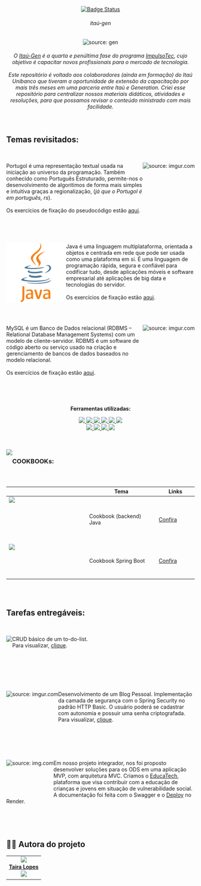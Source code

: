 <p align="center">
    <a href="https://github.com/wbeize">
        <img alt="Badge Status" src="https://img.shields.io/badge/status%20-projeto%20concluído-1abc9c.svg" />
    </a>
</p>
<h6 align="center">itaú-gen</h6>
<p align="center">
    <img><img src="https://ml.globenewswire.com/Resource/Download/09c50e37-1fc0-443b-9dbc-76bd2a03f945" title="source: gen" height="120" align="center"/>
<br>
<h6 align="center">
O <a target="_blank" href="https://www.github.com/wbeize/itau-gen"> Itaú-Gen</a> é a quarta e penúltima fase do programa <a target="_blank" href="https://www.linkedin.com/posts/impulso-tec_tecnologia-sucesso-impulsotec-activity-6896462263260459008-pTBU?utm_source=share&utm_medium=member_desktop>BootCamp"> ImpulsoTec</a>, cujo objetivo é capacitar novos profissionais para o mercado de tecnologia.<br><br>
Este repositório é voltado aos colaboradores (ainda em formação) do Itaú Unibanco que tiveram a oportunidade de extensão da capacitação por mais três meses em uma parceria entre Itaú e Generation. Criei esse repositório para centralizar nossos materiais didáticos, atividades e resoluções, para que possamos revisar o conteúdo ministrado com mais facilidade.
<br><br><br>
</h6>
  
  ## <summary><strong>Temas revisitados:</strong></summary>
<br>
<tr>
<p>
    <td width="150px">
        <img src="https://i.servimg.com/u/f37/19/57/66/06/lite312.png" title="source: imgur.com" height="140" align="right"/>
        Portugol é uma representação textual usada na iniciação ao universo da programação. Também conhecido como Português Estruturado, permite-nos o desenvolvimento de algoritimos de forma mais simples e intuitiva graças a regionalização, (<i>já que o Portugol é em português, rs</i>).<br><br>
        Os exercícios de fixação do pseudocódigo estão <a target="_blank" href="https://github.com/wbeize/itau-gen/tree/main/portugol-gen">aqui</a>.</td>
    </td>
</p>    
</tr>
<br><br><br>

<tr>
<p>
    <td width="150px">
    <img src="https://raw.githubusercontent.com/github/explore/5b3600551e122a3277c2c5368af2ad5725ffa9a1/topics/java/java.png" height="160" align="left"/>
    <td>Java é uma linguagem multiplataforma, orientada a objetos e centrada em rede que pode ser usada como uma plataforma em si. É uma linguagem de programação rápida, segura e confiável para codificar tudo, desde aplicações móveis e software empresarial até aplicações de big data e tecnologias do servidor.<br><br>
        Os exercícios de fixação estão <a target="_blank" href="https://github.com/wbeize/itau-gen/tree/main/java-gen">aqui</a>.<br><br>
    </td>
</p>
</tr>


<tr><p><br><br>
    <td width="140px"><img src="https://www.oracle.com/a/ocom/img/mysql-logo.png" title="source: imgur.com" height="160" align="right"/>
    MySQL é um Banco de Dados relacional (RDBMS – Relational Database Management Systems) com um modelo de cliente-servidor. RDBMS é um software de código aberto ou serviço usado na criação e gerenciamento de bancos de dados baseados no modelo relacional.<br><br>
        Os exercícios de fixação estão <a target="_blank" href="https://github.com/wbeize/itau-gen/tree/main/mysql-gen">aqui</a>.</td><br><br>
    </td>
</tr>
   
<br><br>


<p align="center">
  <sumary><strong> Ferramentas utilizadas:</strong></sumary>
</p>
<p align="center">
    <a href="https://github.com/itau-gen">
        <img src="https://img.shields.io/badge/Java-ED8B00?style=for-the-badge&logo=openjdk&logoColor=white" />
    </a>
    <a href="https://github.com/itau-gen">
        <img src="https://img.shields.io/badge/Spring-6DB33F?style=for-the-badge&logo=spring&logoColor=white" />
    </a>
    <a href="">
        <img src="https://img.shields.io/badge/docker-%230db7ed.svg?style=for-the-badge&logo=docker&logoColor=white" />
    </a>
    <a href="https://github.com/itau-gen">
        <img src="https://img.shields.io/badge/Hibernate-59666C?style=for-the-badge&logo=Hibernate&logoColor=white" />    
    <a href="https://github.com/itau-gen">
        <img src="https://img.shields.io/badge/MySQL-005C84?style=for-the-badge&logo=mysql&logoColor=white" />
    </a>
    <a href="https://github.com/itau-gen">
        <img src="https://img.shields.io/badge/PostgreS-316192?style=for-the-badge&logo=postgresql&logoColor=white" />
    </a>
    <br>
    <a href="https:github.com/itau-gen">
    <img src="https://img.shields.io/badge/Render-%46E3B7.svg?style=for-the-badge&logo=render&logoColor=purple" />
    </a>
    <a href="">
    <img src="https://img.shields.io/badge/IntelliJIDEA-000000.svg?style=for-the-badge&logo=intellij-idea&logoColor=white"/>
    </a>
    <a href="">
    <img src="https://img.shields.io/badge/Spring%20Tool%20Suite-6DB33F?style=for-the-badge&logo=spring&logoColor=black" />
    </a>
    <a href="">
    <img src="https://img.shields.io/badge/-Swagger-%23Clojure?style=for-the-badge&logo=swagger&logoColor=white" />
    </a>
  <br/>
</p>
<br><br>
    
<th width=440px>
    <img src="https://camo.githubusercontent.com/3e0c5d37fbd7813d37e1693103d2a05c9761c021546888aab4ecb9c62695f135/68747470733a2f2f63646e2d69636f6e732d706e672e666c617469636f6e2e636f6d2f3531322f373938342f373938343232352e706e67" height="100" align="left"/>
</th>
    
<p align="center">
    <section id="issues">
           <h3>COOKBOOKs:</h3>
           <table>
                  <thead>
                         <th width=250px></th>
                         <th width=200px>Tema</th>
                         <th width=100px>Links</th>
                  </thead>
                  <tbody>
                         <tr>
                            <td width="200px">
                            <img src="https://ultimateqa.com/wp-content/uploads/2020/12/Java-logo-icon-1.png" height="120" align="left"/>
                            </td>
                            <td width="200">Cookbook (backend) Java</td>
                            <td><a href="https://github.com/rafaelq80/cookbook_java">Confira</td>
                         </tr>
                         <tr>
                            <td width="200px">
                            <img src="https://camo.githubusercontent.com/6cb6da7c41dcdbfd12f1f12b158917989f76db494f0da40561e1f4574c838943/68747470733a2f2f692e696d6775722e636f6d2f773874544f75542e706e67" height="90" align="left"/>
                            </td>
                            <td width="200">Cookbook Spring Boot</td>
                            <td><a href="https://github.com/rafaelq80/cookbook_spring">Confira</a></td>
                         </tr>
                  </tbody>
           </table>
    </section>
</p>
    <br><br>
  
## <summary><strong><left>Tarefas entregáveis:</left></strong></summary>
<br>
  
<tr>
    <p>
        <td width="90px">
          <img src="https://user-images.githubusercontent.com/114694450/224342236-de0558f7-538a-429f-a3ce-8f07d964b258.png" height="100" align="left"/>
          CRUD básico de um to-do-list.<br>Para visualizar, <a target="_blank" href="https://github.com/wbeize/todolist">clique</a>.<br><br>
        </td>
    </p>
</tr>
<br><br>
  
<tr>
  <p>
    <br><br>
    <td width="90px">
    <img src="https://user-images.githubusercontent.com/114694450/224342621-044b87a7-d273-40b4-9357-e1e58d062816.png" title="source: imgur.com" height="100" align="left"/> Desenvolvimento de um Blog Pessoal. Implementação da camada de segurança com o Spring Security no padrão HTTP Basic. O usuário poderá se cadastrar com autonomia e possuir uma senha criptografada.<br>Para visualizar, <a target="_blank" href="https://github.com/wbeize/blogen">clique</a>.<br><br>
    </td>
</tr>
<br><br>
  
<tr>
    <p>
       <br><br>
       <td width="90px">
       <img src="https://user-images.githubusercontent.com/114694450/224344415-4fcec406-5cbf-483c-bb2d-a081de4d76c4.png" title="source: img.com" height="100" align="left"/> Em nosso projeto integrador, nos foi proposto desenvolver soluções para os ODS em uma aplicação MVP, com arquitetura MVC. Criamos o <a target="_blank" href="https:www.github.com/wbeize/pi-ods4">EducaTech</a>, plataforma que visa contribuir com a educação de crianças e jovens em situação de vulnerabilidade social.<br>A documentação foi feita com o Swagger e o <a target="_blank" href="https://educatech.onrender.com/swagger-ui/index.html">Deploy</a> no Render.<br><br>
       </td>
    </p>
</tr>
<br><br>

## 👩🏽 Autora do projeto
<table>
    <tr>
        <td align="center">
            <a target="_blank" href="https://github.com/wbeize">
            <img src="https://avatars.githubusercontent.com/u/114694450?v=4" width="140px">
            <br>
            <b>Taira Lopes</b>
            </a>
            <br>
            <sub>
            <a href="https://www.linkedin.com/in/tairax" target="_blank">
            <img src="https://img.shields.io/badge/LinkedIn-0077B5?style=for-the-badge&logo=linkedin&logoColor=white">
            </a>
        </td>
    </tr>
</table>
